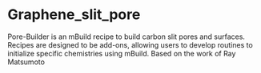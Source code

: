 # Graphene_slit_pore
Pore-Builder is an mBuild recipe to build carbon slit pores and surfaces. Recipes are designed to be add-ons, allowing users to develop routines to initialize specific chemistries using mBuild.
Based on the work of Ray Matsumoto
